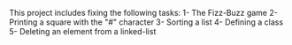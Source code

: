 This project includes fixing the following tasks:
1- The Fizz-Buzz game
2- Printing a square with the "#" character
3- Sorting a list
4- Defining a class
5- Deleting an element from a linked-list
